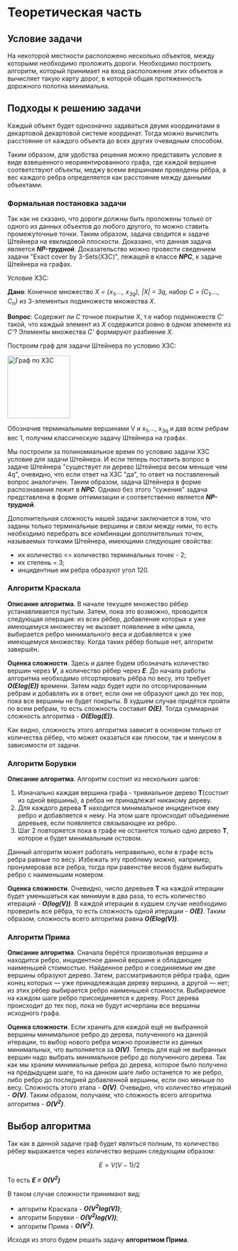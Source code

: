 # Теоретическая часть 

## Условие задачи

На некоторой местности расположено несколько объектов, между которыми необходимо проложить дороги. Необходимо построить алгоритм, который принимает на вход расположение этих объектов и вычисляет такую карту дорог, в которой общая протяженность дорожного полотна минимальна.

## Подходы к решению задачи

Каждый объект будет однозначно задаваться двумя координатами в декартовой декартовой системе координат. Тогда можно вычислить расстояние от каждого объекта до всех других очевидным способом.

Таким образом, для удобства решения можно представить условие в виде взвешенного неориентированного графа, где каждой вершине соответствуют объекты, меджу всеми вершинами проведены рёбра, а вес каждого ребра определяется как расстояние между данными объектами.

### Формальная постановка задачи

Так как не сказано, что дороги должны быть проложены только от одного из данных объектов до любого другого, то можно ставить промежуточные точки. Таким образом, задача сводится к задаче Штейнера на евклидовой плоскости. Доказано, что данная задача является ***NP-трудной***. Доказательство можно провести сведением задачи "Exact cover by 3-Sets(X3C)", лежащей в классе ***NPC***, к задаче Штейнера на графах.

Условие Х3С:

**Дано**: Конечное множество *Х = {х<sub>1</sub>,..., х<sub>3q</sub>}, |Х| = 3q*, набор *C = {C<sub>1</sub>,..., C<sub>n</sub>}* из 3-элементых подмножеств множества *Х*.

**Вопрос**: Содержит ли *С* точное покрытие *Х*, т.е набор подмножеств *С'* такой, что каждый элемент из *Х* содержится ровно в одном элементе из *С'*? Элементы множества *С'* формируют разбиение *Х*.

Построим граф для задачи Штейнера по условию X3C:

<img width="141" alt="Граф по X3C" src="https://user-images.githubusercontent.com/47656959/97813563-09ce7a00-1c9a-11eb-85a0-2ab578da8ed3.png">

Обозначив терминальными вершинами V и х<sub>1</sub>,..., х<sub>3q</sub> и дав всем ребрам вес 1, получим классическую задачу Штейнера на графах. 

Мы построили за полиномиальное время по условию задачи X3C условие для задачи Штейнера. И если теперь поставить вопрос в задаче Штейнера "существует ли дерево Штейнера весом меньше чем 4q", очевидно, что если ответ на X3C "да", то ответ на поставленный вопрос аналогичен. Таким образом, задача Штейнера в форме распознавания лежит в ***NPC***. Однако без этого "сужения" задача представлена в форме оптимизации и соответственно является ***NP-трудной***.

Дополнительная сложность нашей задачи заключается в том, что заданы только терминальные вершины и связи между ними, то есть необходимо перебрать все комбинации дополнительных точек, называемых точками Штейнера, имеющими следующие свойства:
* их количество <= количество терминальных точек - 2;
* их степень = 3;
* инцидентные им ребра образуют угол 120. 
 
### Алгоритм Краскала

**Описание алгоритма**. В начале текущее множество рёбер устанавливается пустым. Затем, пока это возможно, проводится следующая операция: из всех рёбер, добавление которых к уже имеющемуся множеству не вызовет появление в нём цикла, выбирается ребро минимального веса и добавляется к уже имеющемуся множеству. Когда таких рёбер больше нет, алгоритм завершён.

**Оценка сложности**. Здесь и далее будем обозначать количество вершин через ***V***, а количество рёбер через ***E***. До начала работы алгоритма необходимо отсортировать рёбра по весу, это требует ***O(Elog(E))*** времени. Затем надо будет идти по отсортированным ребрам и добавлять их в ответ, если они не образуют цикл до тех пор, пока все вершины не будет покрыты. В худшем случае придётся пройти по всем ребрам, то есть сложность составит ***O(E)***. Тогда суммарная сложность алгоритма - ***O(Elog(E))***.

Как видно, сложность этого алгоритма зависит в основном только от количества рёбер, что может оказаться как плюсом, так и минусом в зависимости от задачи.

### Алгоритм Борувки

**Описание алгоритма**. Алгоритм состоит из нескольких шагов:
1. Изначально каждая вершина графа - тривиальное дерево **T**(состоит из одной вершины), а ребра не принадлежат никакому дереву.
2. Для каждого дерева **T** находится минимальное инцидентное ему ребро и добавляется к нему. На этом шаге происходит объединение деревьев, если появляется связывающее их ребро.
3. Шаг 2 повторяется пока в графе не останется только одно дерево **T**, которое и будет минимальным остовом.

Данный алгоритм может работать неправильно, если в графе есть ребра равные по весу. Избежать эту проблему можно, например, пронумеровав все ребра, тогда при равенстве весов будем выбирать ребро с наименьшим номером.

**Оценка сложности**. Очевидно, число деревьев **Т** на каждой итерации будет уменьшаться как минимум в два раза, то есть количество итераций - ***O(log(V))***. В каждой итерации в худшем случае необходимо проверить все рёбра, то есть сложность одной итерации - ***O(E)***. Таким образом, сложность всего алгоритма равна ***O(Elog(V))***.

### Алгоритм Прима

**Описание алгоритма**. Сначала берётся произвольная вершина и находится ребро, инцидентное данной вершине и обладающее наименьшей стоимостью. Найденное ребро и соединяемые им две вершины образуют дерево. Затем, рассматриваются рёбра графа, один конец которых — уже принадлежащая дереву вершина, а другой — нет; из этих рёбер выбирается ребро наименьшей стоимости. Выбираемое на каждом шаге ребро присоединяется к дереву. Рост дерева происходит до тех пор, пока не будут исчерпаны все вершины исходного графа.

**Оценка сложности**. Если хранить для каждой ещё не выбранной вершины минимальное ребро до дерева, полученного на данной итерации, то выбор нового ребра можно произвести из данных минимальных, что выполняется за ***O(V)***. Теперь для ещё не выбранных вершин надо выбрать минимальное ребро до полученного дерева. Так как мы храним минимальные ребра до дерева, которое было получено на предыдущем шаге, то на данном шаге либо останется то же ребро, либо ребро до последней добавленной вершины, если оно меньше по весу. Сложность этого этапа - ***O(V)***. Очевидно, что количество итераций - ***O(V)***. Таким образом, получаем, что сложность всего алгоритма алгоритма - ***O(V<sup>2</sup>)***.

## Выбор алгоритма
Так как в данной задаче граф будет являться полным, то количество рёбер выражается через количество вершин следующим образом:
```math
E = V(V-1)/2
```
То есть ***E = O(V<sup>2</sup>)***

В таком случае сложности принимают вид:
* алгоритм Краскала - ***O(V<sup>2</sup>log(V))***;
* алгоритм Борувки - ***O(V<sup>2</sup>log(V))***;
* алгоритм Прима - ***O(V<sup>2</sup>)***.

Исходя из этого будем решать задачу **алгоритмом Прима**.





